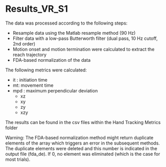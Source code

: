 # Results_VR_S1

The data was processed according to the following steps:

- Resample data using the Matlab resample method (90 Hz)
- Filter data with a low-pass Butterworth filter (dual pass, 10 Hz cutoff, 2nd order)
- Motion onset and motion termination were calculated to extract the reach trajectory
- FDA-based normalization of the data

The following metrics were calculated:

- it : initiation time
- mt: movement time
- mpd : maximum perpendicular deviation 
	- xz
	- xy
	- zy
	- xzy

The results can be found in the csv files within the Hand Tracking Metrics folder

Warning: The FDA-based normalization method might return duplicate elements of the array which triggers an error in the subsequent methods.
The duplicate elements were deleted and this number is indicated in the output file (fda_de). If 0, no element was eliminated (which is the case for most trials).
 
